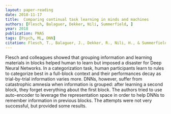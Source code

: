 ```yaml
---
layout: paper-reading
date: 2018-11-17
title:  Comparing continual task learning in minds and machines
authors: [Flesch, Balaguer, Dekker, Nili, Summerfield, ]
year: 2018
publication: PNAS
tags: [Psych, ML, DNN]
citation: Flesch, T., Balaguer, J., Dekker, R., Nili, H., & Summerfield, C. (2018). Comparing continual task learning in minds and machines. Proceedings of the National Academy of Sciences, 115(44), E10313-E10322.
---
```


Flesch and colleagues showed that grouping information and learning materials in blocks helped human to learn but imposed a disaster for Deep Neural Networks. In a categorization task, human participants learn to rules to categorize best in a full-block context and their performances decay as trial-by-trial information varies more. DNNs, however, suffer from catastrophic amnesia when information is grouped: after learning a second block, they forget everything about the first block. The authors tried to use auto-encoder to leverage the representation space in order to help DNNs to remember information in previous blocks. The attempts were not very successful, but provided some results.

